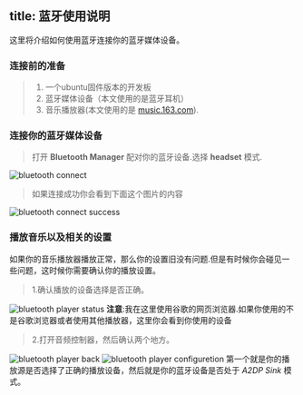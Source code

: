 title: 蓝牙使用说明
---

这里将介绍如何使用蓝牙连接你的蓝牙媒体设备。
### 连接前的准备 ### 

>1. 一个ubuntu固件版本的开发板
>2. 蓝牙媒体设备（本文使用的是蓝牙耳机）
>3. 音乐播放器(本文使用的是 [music.163.com](https://music.163.com/)).

### 连接你的蓝牙媒体设备 ### 

>打开 **Bluetooth Manager** 配对你的蓝牙设备.选择 **headset** 模式.

![bluetooth connect](/android/images/vim1/bluetooth_connect.png)

>如果连接成功你会看到下面这个图片的内容

![bluetooth connect success](/android/images/vim1/bluetooth_connect_success.png)

### 播放音乐以及相关的设置 ###

如果你的音乐播放器播放正常，那么你的设置旧没有问题.但是有时候你会碰见一些问题，这时候你需要确认你的播放设置。

>1.确认播放的设备选择是否正确。

![bluetooth player status](/android/images/vim1/bluetooth_player_status.png)
**注意**:我在这里使用谷歌的网页浏览器.如果你使用的不是谷歌浏览器或者使用其他播放器，这里你会看到你使用的设备
>2.打开音频控制器，然后确认两个地方。 

![bluetooth player back](/android/images/vim1/bluetooth_player_back.png) ![bluetooth player configuretion](/android/images/vim1/bluetooth_player_configuretion.png)
第一个就是你的播放源是否选择了正确的播放设备，然后就是你的蓝牙设备是否处于 *A2DP Sink* 模式。
